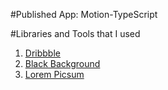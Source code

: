#Published App: Motion-TypeScript

#Libraries and Tools that I used

1. [Dribbble](https://dribbble.com/shots/14931899-TIGERS)
2. [Black Background](https://coolbackgrounds.io/black-background/)
3. [Lorem Picsum](https://picsum.photos/)
